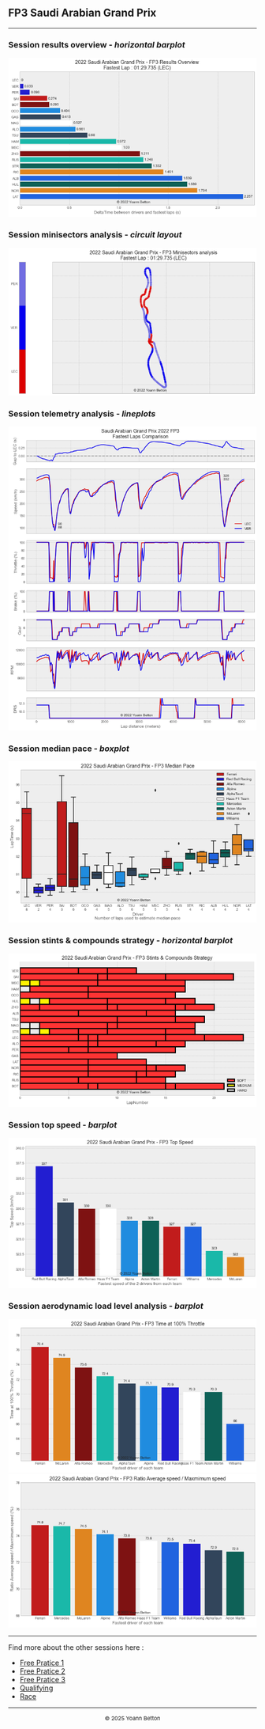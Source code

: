 ## FP3 Saudi Arabian Grand Prix

---

### Session results overview - *horizontal barplot*

<img src="/output/2022-03-27_Saudi_Arabian_Grand_Prix/fp3_results_overview_white.png?raw=true"/>

### Session minisectors analysis - *circuit layout*

<img src="/output/2022-03-27_Saudi_Arabian_Grand_Prix/fp3_minisectors_analysis_white.png?raw=true"/>

### Session telemetry analysis - *lineplots*

<img src="/output/2022-03-27_Saudi_Arabian_Grand_Prix/fp3_telemetry_analysis_white.png?raw=true"/>

### Session median pace - *boxplot*

<img src="/output/2022-03-27_Saudi_Arabian_Grand_Prix/fp3_median_pace_white.png?raw=true"/>

### Session stints & compounds strategy - *horizontal barplot*

<img src="/output/2022-03-27_Saudi_Arabian_Grand_Prix/fp3_stints_compounds_stategy_white.png?raw=true"/>

### Session top speed - *barplot*

<img src="/output/2022-03-27_Saudi_Arabian_Grand_Prix/topspeed_fp3_white.png?raw=true"/>

### Session aerodynamic load level analysis - *barplot*

<img src="/output/2022-03-27_Saudi_Arabian_Grand_Prix/fp3_maximum_throttle_white.png?raw=true"/>

<img src="/output/2022-03-27_Saudi_Arabian_Grand_Prix/fp3_speed_ratio_white.png?raw=true"/>

--- 

Find more about the other sessions here :
  - [Free Pratice 1](/page/FP1/2022-03-27_Saudi_Arabian_Grand_Prix)  
  - [Free Pratice 2](/page/FP2/2022-03-27_Saudi_Arabian_Grand_Prix) 
  - [Free Pratice 3](/page/FP3/2022-03-27_Saudi_Arabian_Grand_Prix)
  - [Qualifying](/page/Qualifying/2022-03-27_Saudi_Arabian_Grand_Prix) 
  - [Race](/page/Race/2022-03-27_Saudi_Arabian_Grand_Prix)

---

<div style="text-align: center">
  <p style="font-size:11px">&copy; 2025 Yoann Betton</p>
</div>

<!-- ---

<p style="font-size:11px">Page generated from <a href="https://github.com/yoannbtn/yoannbtn.github.io">github.com/yoannbtn</a>.</p> -->